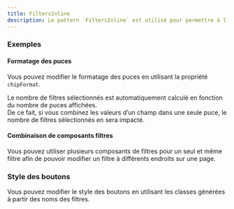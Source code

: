 ```yaml
---
title: FiltersInline
description: Le pattern `FiltersInline` est utilisé pour permettre à l’utilisateur de sélectionner des filtres directement dans la page.
---
```


<doc-tabs>

<doc-tab-item label="Utilisation">

<doc-example file="filters-inline/usage"></doc-example>

### Exemples

#### Formatage des puces

Vous pouvez modifier le formatage des puces en utilisant la propriété `chipFormat`.

<doc-alert type="info">

Le nombre de filtres sélectionnés est automatiquement calculé en fonction du nombre de puces affichées.<br>
De ce fait, si vous combinez les valeurs d’un champ dans une seule puce, le nombre de filtres sélectionnés en sera impacté.

</doc-alert>

<doc-example file="filters-inline/chip-format"></doc-example>

#### Combinaison de composants filtres

Vous pouvez utiliser plusieurs composants de filtres pour un seul et même filtre afin de pouvoir modifier un filtre à différents endroits sur une page.

<doc-example file="filters-inline/filter-combination"></doc-example>

</doc-tab-item>

<doc-tab-item label="API">
<doc-api name="filters-inline"></doc-api>
</doc-tab-item>

<doc-tab-item label="Personnalisation">

### Style des boutons

Vous pouvez modifier le style des boutons en utilisant les classes générées à partir des noms des filtres.

<doc-example file="filters-inline/custom-style"></doc-example>

</doc-tab-item>

</doc-tabs>
